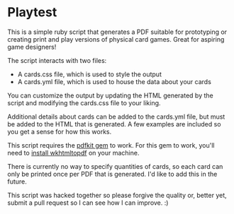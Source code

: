# Playtest

This is a simple ruby script that generates a PDF suitable for prototyping or creating print and play versions of physical card games. Great for aspiring game designers!

The script interacts with two files:

* A cards.css file, which is used to style the output
* A cards.yml file, which is used to house the data about your cards

You can customize the output by updating the HTML generated by the script and modifying the cards.css file to your liking.

Additional details about cards can be added to the cards.yml file, but must be added to the HTML that is generated. A few examples are included so you get a sense for how this works.

This script requires the [pdfkit gem](https://github.com/pdfkit/pdfkit) to work. For this gem to work, you'll need to [install wkhtmltopdf](https://github.com/pdfkit/pdfkit/wiki/Installing-WKHTMLTOPDF) on your machine.

There is currently no way to specify quantities of cards, so each card can only be printed once per PDF that is generated. I'd like to add this in the future.

This script was hacked together so please forgive the quality or, better yet, submit a pull request so I can see how I can improve. :)
